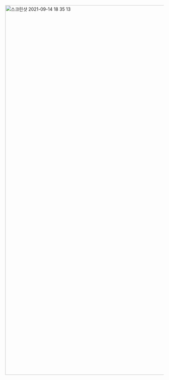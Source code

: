 <img width="1175" alt="스크린샷 2021-09-14 18 35 13" src="https://user-images.githubusercontent.com/80348069/133297985-d09280f1-98af-4611-b4a6-b62a273ff0fd.png">
